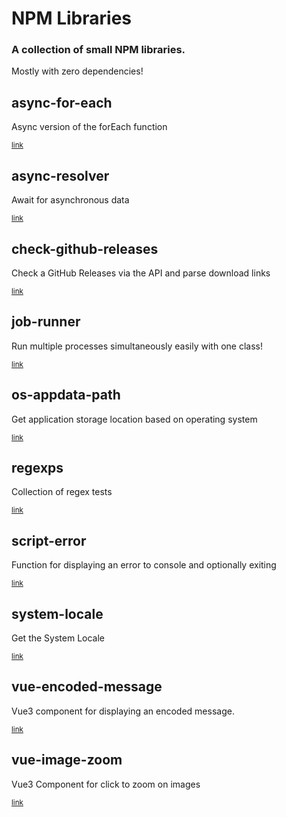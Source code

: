 # NPM Libraries

### A collection of small NPM libraries.
Mostly with zero dependencies!

## async-for-each
Async version of the forEach function

<sub>[link](https://github.com/AtomicSponge/npm-libs/tree/main/async-for-each)</sub>

## async-resolver
Await for asynchronous data

<sub>[link](https://github.com/AtomicSponge/npm-libs/tree/main/async-resolver)</sub>

## check-github-releases
Check a GitHub Releases via the API and parse download links

<sub>[link](https://github.com/AtomicSponge/npm-libs/tree/main/check-github-releases)</sub>

## job-runner
Run multiple processes simultaneously easily with one class!

<sub>[link](https://github.com/AtomicSponge/npm-libs/tree/main/job-runner)</sub>

## os-appdata-path
Get application storage location based on operating system

<sub>[link](https://github.com/AtomicSponge/npm-libs/tree/main/os-appdata-path)</sub>

## regexps
Collection of regex tests

<sub>[link](https://github.com/AtomicSponge/npm-libs/tree/main/regexps)</sub>

## script-error
Function for displaying an error to console and optionally exiting

<sub>[link](https://github.com/AtomicSponge/npm-libs/tree/main/script-error)</sub>

## system-locale
Get the System Locale

<sub>[link](https://github.com/AtomicSponge/npm-libs/tree/main/system-locale)</sub>

## vue-encoded-message
Vue3 component for displaying an encoded message.

<sub>[link](https://github.com/AtomicSponge/npm-libs/tree/main/vue-encoded-message)</sub>

## vue-image-zoom
Vue3 Component for click to zoom on images

<sub>[link](https://github.com/AtomicSponge/npm-libs/tree/main/vue-image-zoom)</sub>
